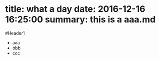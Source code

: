 title: what a day
date: 2016-12-16 16:25:00
summary: this is a aaa.md
===

#Header1

* aaa
* bbb
* ccc
